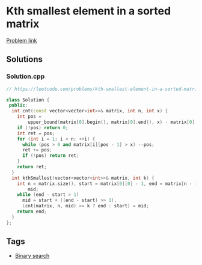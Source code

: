 # Kth smallest element in a sorted matrix

[Problem link](https://leetcode.com/problems/kth-smallest-element-in-a-sorted-matrix)

## Solutions


### Solution.cpp
```cpp
// https://leetcode.com/problems/kth-smallest-element-in-a-sorted-matrix

class Solution {
 public:
  int cnt(const vector<vector<int>>& matrix, int n, int x) {
    int pos =
        upper_bound(matrix[0].begin(), matrix[0].end(), x) - matrix[0].begin();
    if (!pos) return 0;
    int ret = pos;
    for (int i = 1; i < n; ++i) {
      while (pos > 0 and matrix[i][pos - 1] > x) --pos;
      ret += pos;
      if (!pos) return ret;
    }
    return ret;
  }
  int kthSmallest(vector<vector<int>>& matrix, int k) {
    int n = matrix.size(), start = matrix[0][0] - 1, end = matrix[n - 1][n - 1],
        mid;
    while (end - start > 1)
      mid = start + ((end - start) >> 1),
      (cnt(matrix, n, mid) >= k ? end : start) = mid;
    return end;
  }
};
```
## Tags

* [Binary search](/README.md#Binary_search)
